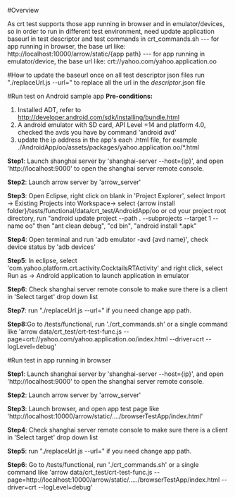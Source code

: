 #Overview

As crt test supports those app running in browser and in emulator/devices, so in order to run in different test environment, need update application baseurl in test descriptor and test commands in crt_commands.sh
--- for app running in browser, the base url like: http://localhost:10000/arrow/static/{app path}
--- for app running in emulator/device, the base url like: crt://yahoo.com/yahoo.application.oo

#How to update the baseurl once on all test descriptor json files
run "./replaceUrl.js --url=<your url>" to replace all the url in the *descriptor*.json file

#Run test on Android sample app 
**Pre-conditions:**
 1. Installed ADT, refer to http://developer.android.com/sdk/installing/bundle.html 
 2. A android emulator with SD card, API Level =14 and platform 4.0, checked the avds you have by command 'android avd'
 3. update the ip address in the app's each .html file, for example ./AndroidApp/oo/assets/packages/yahoo.application.oo/*.html

**Step1**: Launch shanghai server by 'shanghai-server --host={ip}', and open 'http://localhost:9000' to open the shanghai server remote console.

**Step2**: Launch arrow server by 'arrow_server'

**Step3**: Open Eclipse, right click on blank in 'Project Explorer', select Import -> Existing Projects into Workspace-> select {arrow install folder}/tests/functional/data/crt_test/AndroidApp/oo
or 
cd your project root directory, run "android update project --path . --subprojects  --target 1 --name oo" then "ant clean debug", "cd bin", "android install *.apk"

**Step4**: Open terminal and run 'adb emulator -avd {avd name}', check device status by 'adb devices'

**Step5**: In eclipse, select 'com.yahoo.platform.crt.activity.CocktailsRTActivity' and right click, select Run as -> Android application to launch application in emulator

**Step6**: Check shanghai server remote console to make sure there is a client in 'Select target' drop down list

**Step7**: run "./replaceUrl.js --url=<your url>" if you need change app path.

**Step8**:Go to /tests/functional, run './crt_commands.sh' or a single command like 
'arrow data/crt_test/crt-test-func.js --page=crt://yahoo.com/yahoo.application.oo/index.html --driver=crt --logLevel=debug'

#Run test in app running in browser

**Step1**: Launch shanghai server by 'shanghai-server --host={ip}', and open 'http://localhost:9000' to open the shanghai server remote console.

**Step2**: Launch arrow server by 'arrow_server'

**Step3**: Launch browser, and open app test page like 'http://localhost:10000/arrow/static/..../browserTestApp/index.html'

**Step4**: Check shanghai server remote console to make sure there is a client in 'Select target' drop down list

**Step5**: run "./replaceUrl.js --url=<your url>" if you need change app path.

**Step6**: Go to /tests/functional, run './crt_commands.sh' or a single command like 
'arrow data/crt_test/crt-test-func.js --page=http://localhost:10000/arrow/static/...../browserTestApp/index.html --driver=crt --logLevel=debug'

